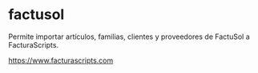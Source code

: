 # factusol
Permite importar artículos, familias, clientes y proveedores de FactuSol a FacturaScripts.

https://www.facturascripts.com